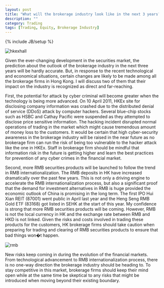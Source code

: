 ```yaml
---
layout: post
title: "What will the brokerage industry look like in the next 3 years? What will be the direction"
description: ""
category: Trading
tags: [Trading, Equity, Brokerage Industry]
---
```

{% include JB/setup %}

![hkexhall](http://ryancheng.s3.amazonaws.com/Linear%20Programming/hkexhall.JPG)

Given the ever-changing development in the securities market, the prediction about the outlook of the brokerage industry in the next three years will be hardly accurate. But, in response to the recent technological and economical situations, certain changes are likely to be made among all the brokerage firms in Hong Kong. I will discuss two of them that their impact on the industry is recognized as direct and far-reaching.

First, the potential for attack by cyber criminal will become greater when the technology is being more advanced. On 10 April 2011, HKEx site for disclosing company information was crashed due to the distributed denial of service (DDoS) attack by computer hackers. Several blue-chip stocks such as HSBC and Cathay Pacific were suspended as they attempted to disclose price sensitive information. The hacking incident disrupted normal operations of trading in the market which might cause tremendous amount of money loss to the customers. It would be certain that high cyber-security awareness in the brokerage industry will be raised in the near future as no brokerage firm can run the risk of being too vulnerable to the hacker attack like the one in HKEx. Staff in brokerage firm should be mindful that information risk in the future is getting higher and learn the best practices for prevention of any cyber crimes in the financial market.

Second, more RMB securities products will be launched to follow the trend in RMB internationalization. The RMB deposits in HK have increased dramatically over the past few years. This is not only a driving engine to accelerate the RMB internationalization process, but also a significant proof that the demand for investment alternatives in RMB is huge provided the economic outlook of China is promising in the long term. The first IPO Hui Xian REIT (87001) went public in April last year and the Heng Seng RMB Gold ETF (83168) got listed in SEHK at the start of this year. My confidence is strong that more RMB securities products will be coming. However, RMB is not the local currency in HK and the exchange rate between RMB and HKD is not linked. Given the risks and costs involved in trading these products for the customers, HK brokerage firms should take caution when preparing for trading and clearing of RMB securities products to ensure that bad things won�t happen.

![rmb](http://ryancheng.s3.amazonaws.com/Linear%20Programming/rmb.jpg)

New risks keep coming in during the evolution of the financial markets. From technological advancement to RMB internationalization process, there is no one-way direction the brokerage industry should be heading to. To stay competitive in this market, brokerage firms should keep their mind open while at the same time be skeptical to any risks that might be introduced when moving beyond their existing boundary.

